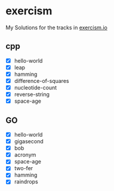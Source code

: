 # exercism

My Solutions for the tracks in [exercism.io](https://exercism.io)

## cpp

-   [x] hello-world
-   [x] leap
-   [x] hamming
-   [x] difference-of-squares
-   [x] nucleotide-count
-   [x] reverse-string
-   [x] space-age

## GO

-   [x] hello-world
-   [x] gigasecond
-   [x] bob
-   [x] acronym
-   [x] space-age
-   [x] two-fer
-   [x] hamming
-   [x] raindrops
